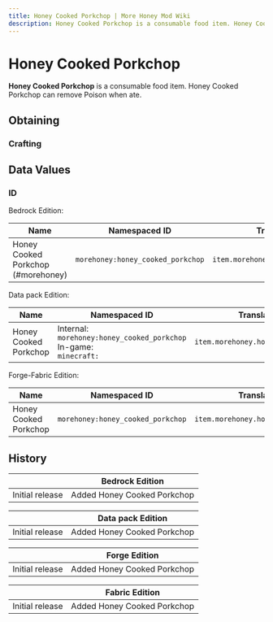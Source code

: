 ```yaml
---
title: Honey Cooked Porkchop | More Honey Mod Wiki
description: Honey Cooked Porkchop is a consumable food item. Honey Cooked Porkchop can remove Poison when ate.
---
```


# Honey Cooked Porkchop

**Honey Cooked Porkchop** is a consumable food item. Honey Cooked Porkchop can remove Poison when ate.

## Obtaining

### Crafting

<ShapedRecipe
a1="honey_bottle" b1="" c1=""
a2="cooked_porkchop" b2="" c2=""
a3="" b3="" c3=""
output="morehoney:honey_cooked_porkchop"/>

## Data Values

### ID

Bedrock Edition:

| Name                              | Namespaced ID                    | Translation Key                       |
| --------------------------------- | -------------------------------- | ------------------------------------- |
| Honey Cooked Porkchop (#morehoney) | `morehoney:honey_cooked_porkchop` | `item.morehoney:honey_cooked_porkchop` |

Data pack Edition:

| Name                  | Namespaced ID                                                             | Translation Key                       |
| --------------------- | ------------------------------------------------------------------------- | ------------------------------------- |
| Honey Cooked Porkchop | Internal:<br>`morehoney:honey_cooked_porkchop`<br>In-game:<br>`minecraft:` | `item.morehoney.honey_cooked_porkchop` |

Forge-Fabric Edition:

| Name                  | Namespaced ID                    | Translation Key                       |
| --------------------- | -------------------------------- | ------------------------------------- |
| Honey Cooked Porkchop | `morehoney:honey_cooked_porkchop` | `item.morehoney.honey_cooked_porkchop` |

## History

|                 | Bedrock Edition             |
| --------------- | --------------------------- |
| Initial release | Added Honey Cooked Porkchop |

|                 | Data pack Edition           |
| --------------- | --------------------------- |
| Initial release | Added Honey Cooked Porkchop |

|                 | Forge Edition               |
| --------------- | --------------------------- |
| Initial release | Added Honey Cooked Porkchop |

|                 | Fabric Edition              |
| --------------- | --------------------------- |
| Initial release | Added Honey Cooked Porkchop |
